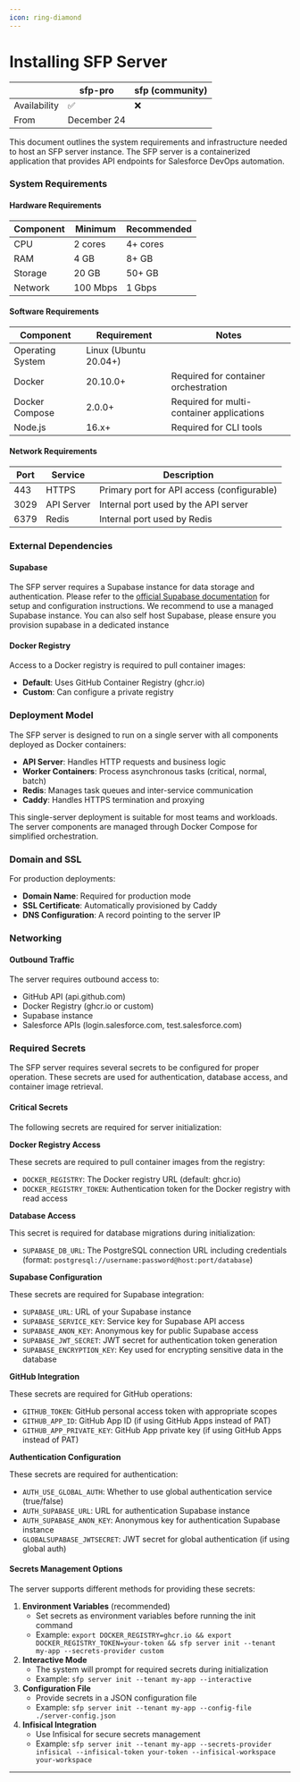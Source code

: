 ```yaml
---
icon: ring-diamond
---
```


# Installing SFP Server

|              | sfp-pro     | sfp (community) |
| ------------ | ----------- | --------------- |
| Availability | ✅           | ❌               |
| From         | December 24 |                 |

This document outlines the system requirements and infrastructure needed to host an SFP server instance. The SFP server is a containerized application that provides API endpoints for Salesforce DevOps automation.

### System Requirements

#### Hardware Requirements

| Component | Minimum  | Recommended |
| --------- | -------- | ----------- |
| CPU       | 2 cores  | 4+ cores    |
| RAM       | 4 GB     | 8+ GB       |
| Storage   | 20 GB    | 50+ GB      |
| Network   | 100 Mbps | 1 Gbps      |

#### Software Requirements

| Component        | Requirement           | Notes                                     |
| ---------------- | --------------------- | ----------------------------------------- |
| Operating System | Linux (Ubuntu 20.04+) |                                           |
| Docker           | 20.10.0+              | Required for container orchestration      |
| Docker Compose   | 2.0.0+                | Required for multi-container applications |
| Node.js          | 16.x+                 | Required for CLI tools                    |

#### Network Requirements

| Port | Service    | Description                                |
| ---- | ---------- | ------------------------------------------ |
| 443  | HTTPS      | Primary port for API access (configurable) |
| 3029 | API Server | Internal port used by the API server       |
| 6379 | Redis      | Internal port used by Redis                |

### External Dependencies

#### Supabase

The SFP server requires a Supabase instance for data storage and authentication. Please refer to the [official Supabase documentation](https://supabase.com/docs) for setup and configuration instructions. We recommend to use a managed Supabase instance. You can also self host Supabase, please ensure you provision supabase in a dedicated instance

#### Docker Registry

Access to a Docker registry is required to pull container images:

* **Default**: Uses GitHub Container Registry (ghcr.io)
* **Custom**: Can configure a private registry

### Deployment Model

The SFP server is designed to run on a single server with all components deployed as Docker containers:

* **API Server**: Handles HTTP requests and business logic
* **Worker Containers**: Process asynchronous tasks (critical, normal, batch)
* **Redis**: Manages task queues and inter-service communication
* **Caddy**: Handles HTTPS termination and proxying

This single-server deployment is suitable for most teams and workloads. The server components are managed through Docker Compose for simplified orchestration.

### Domain and SSL

For production deployments:

* **Domain Name**: Required for production mode
* **SSL Certificate**: Automatically provisioned by Caddy
* **DNS Configuration**: A record pointing to the server IP

### Networking

#### Outbound Traffic

The server requires outbound access to:

* GitHub API (api.github.com)
* Docker Registry (ghcr.io or custom)
* Supabase instance
* Salesforce APIs (login.salesforce.com, test.salesforce.com)

### Required Secrets

The SFP server requires several secrets to be configured for proper operation. These secrets are used for authentication, database access, and container image retrieval.

#### Critical Secrets

The following secrets are required for server initialization:

**Docker Registry Access**

These secrets are required to pull container images from the registry:

* `DOCKER_REGISTRY`: The Docker registry URL (default: ghcr.io)
* `DOCKER_REGISTRY_TOKEN`: Authentication token for the Docker registry with read access

**Database Access**

This secret is required for database migrations during initialization:

* `SUPABASE_DB_URL`: The PostgreSQL connection URL including credentials (format: `postgresql://username:password@host:port/database`)

**Supabase Configuration**

These secrets are required for Supabase integration:

* `SUPABASE_URL`: URL of your Supabase instance
* `SUPABASE_SERVICE_KEY`: Service key for Supabase API access
* `SUPABASE_ANON_KEY`: Anonymous key for public Supabase access
* `SUPABASE_JWT_SECRET`: JWT secret for authentication token generation
* `SUPABASE_ENCRYPTION_KEY`: Key used for encrypting sensitive data in the database

**GitHub Integration**

These secrets are required for GitHub operations:

* `GITHUB_TOKEN`: GitHub personal access token with appropriate scopes
* `GITHUB_APP_ID`: GitHub App ID (if using GitHub Apps instead of PAT)
* `GITHUB_APP_PRIVATE_KEY`: GitHub App private key (if using GitHub Apps instead of PAT)

**Authentication Configuration**

These secrets are required for authentication:

* `AUTH_USE_GLOBAL_AUTH`: Whether to use global authentication service (true/false)
* `AUTH_SUPABASE_URL`: URL for authentication Supabase instance
* `AUTH_SUPABASE_ANON_KEY`: Anonymous key for authentication Supabase instance
* `GLOBALSUPABASE_JWTSECRET`: JWT secret for global authentication (if using global auth)

#### Secrets Management Options

The server supports different methods for providing these secrets:

1. **Environment Variables** (recommended)
   * Set secrets as environment variables before running the init command
   * Example: `export DOCKER_REGISTRY=ghcr.io && export DOCKER_REGISTRY_TOKEN=your-token && sfp server init --tenant my-app --secrets-provider custom`
2. **Interactive Mode**
   * The system will prompt for required secrets during initialization
   * Example: `sfp server init --tenant my-app --interactive`
3. **Configuration File**
   * Provide secrets in a JSON configuration file
   * Example: `sfp server init --tenant my-app --config-file ./server-config.json`
4. **Infisical Integration**
   * Use Infisical for secure secrets management
   * Example: `sfp server init --tenant my-app --secrets-provider infisical --infisical-token your-token --infisical-workspace your-workspace`

***

